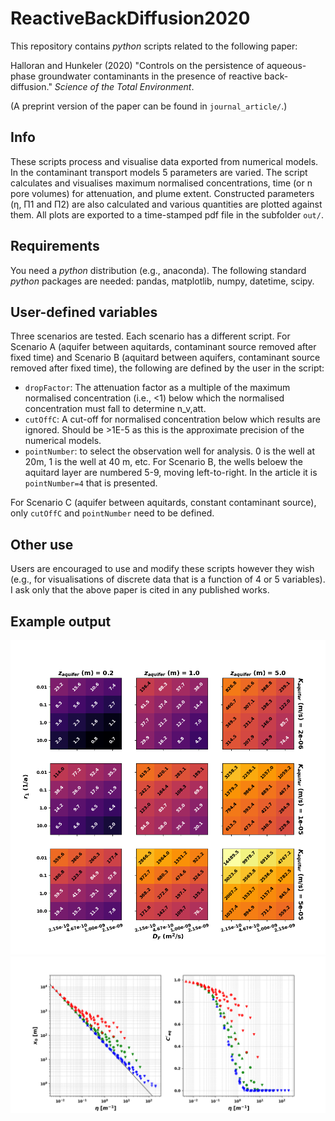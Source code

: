 # ReactiveBackDiffusion2020

This repository contains _python_ scripts related to the following paper:

Halloran and Hunkeler (2020) "Controls on the persistence of aqueous-phase groundwater contaminants in the presence of reactive back-diffusion." _Science of the Total Environment_.

(A preprint version of the paper can be found in `journal_article/`.)

## Info
These scripts process and visualise data exported from numerical models. In the contaminant transport models 5 parameters are varied. The script calculates and visualises maximum normalised concentrations, time (or n pore volumes) for attenuation, and plume extent. Constructed parameters (η, Π1 and Π2) are also calculated and various quantities are plotted against them. All plots are exported to a time-stamped pdf file in the subfolder `out/`.

## Requirements 
You need a _python_ distribution (e.g., anaconda). The following standard _python_ packages are needed: pandas, matplotlib, numpy, datetime, scipy.

## User-defined variables
Three scenarios are tested. Each scenario has a different script. 
For Scenario A (aquifer between aquitards, contaminant source removed after fixed time) and Scenario B (aquitard between aquifers, contaminant source removed after fixed time), the following are defined by the user in the script: 
* `dropFactor`: The attenuation factor as a multiple of the maximum normalised concentration (i.e., <1) below which the normalised concentration must fall to determine n_v,att.
* `cutOffC`: A cut-off for normalised concentration below which results are ignored. Should be >1E-5 as this is the approximate precision of the numerical models.
* `pointNumber`: to select the observation well for analysis. 0 is the well at 20m, 1 is the well at 40 m, etc. For Scenario B, the wells beloew the aquitard layer are numbered 5-9, moving left-to-right. In the article it is `pointNumber=4` that is presented.

For Scenario C (aquifer between aquitards, constant contaminant source), only `cutOffC` and `pointNumber` need to be defined.

## Other use
Users are encouraged to use and modify these scripts however they wish (e.g., for visualisations of discrete data that is a function of 4 or 5 variables). I ask only that the above paper is cited in any published works.

## Example output
![Figure 9 from the paper](img/Fig9.png) 
![Figure 10b from the paper](img/Fig10b.png) 